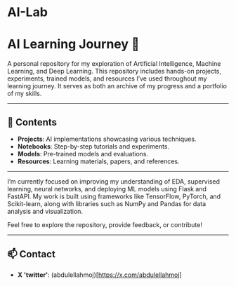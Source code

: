 # AI-Lab
# AI Learning Journey 🚀  

A personal repository for my exploration of Artificial Intelligence, Machine Learning, and Deep Learning. This repository includes hands-on projects, experiments, trained models, and resources I’ve used throughout my learning journey. It serves as both an archive of my progress and a portfolio of my skills.

---

## 📖 Contents  
- **Projects**: AI implementations showcasing various techniques.  
- **Notebooks**: Step-by-step tutorials and experiments.  
- **Models**: Pre-trained models and evaluations.  
- **Resources**: Learning materials, papers, and references.

---

I’m currently focused on improving my understanding of EDA, supervised learning, neural networks, and deploying ML models using Flask and FastAPI. My work is built using frameworks like TensorFlow, PyTorch, and Scikit-learn, along with libraries such as NumPy and Pandas for data analysis and visualization.

Feel free to explore the repository, provide feedback, or contribute!  

---

## 📫 Contact  
- **X 'twitter'**:
(abdulellahmoj)[https://x.com/abdulellahmoj]
